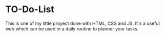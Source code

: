 # TO-Do-List
This is one of my little proyect done with HTML, CSS and JS. It´s a useful web which can be used in a daily routine to planner your tasks.
